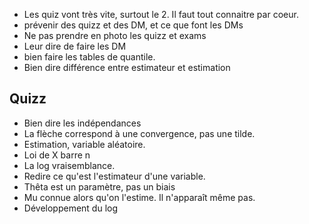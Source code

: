 - Les quiz vont très vite, surtout le 2. Il faut tout connaitre par coeur. 
- prévenir des quizz et des DM, et ce que font les DMs
- Ne pas prendre en photo les quizz et exams 
- Leur dire de faire les DM 
- bien faire les tables de quantile.
- Bien dire différence entre estimateur et estimation


## Quizz 
  

- Bien dire les indépendances 
- La flèche correspond à une convergence, pas une tilde. 
- Estimation, variable aléatoire. 
- Loi de X barre n 
- La log vraisemblance. 
- Redire ce qu'est l'estimateur d'une variable. 
- Thêta est un paramètre, pas un biais 
- Mu connue alors qu'on l'estime. Il n'apparaît même pas. 
- Développement du log